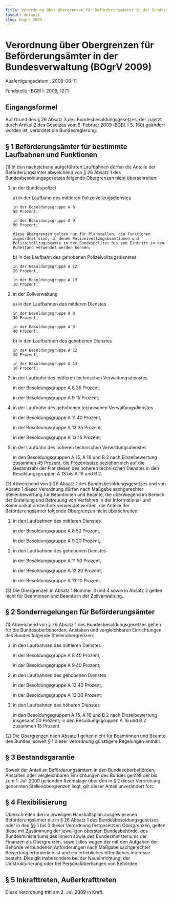```yaml
---
Title: Verordnung über Obergrenzen für Beförderungsämter in der Bundesverwaltung
layout: default
slug: bogrv_2009
---
```


# Verordnung über Obergrenzen für Beförderungsämter in der Bundesverwaltung (BOgrV 2009)

Ausfertigungsdatum
:   2009-06-11

Fundstelle
:   BGBl I: 2009, 1271


## Eingangsformel

Auf Grund des § 26 Absatz 3 des Bundesbesoldungsgesetzes, der zuletzt
durch Artikel 2 des Gesetzes vom 5. Februar 2009 (BGBl. I S. 160)
geändert worden ist, verordnet die Bundesregierung:


## § 1 Beförderungsämter für bestimmte Laufbahnen und Funktionen

(1) In den nachstehend aufgeführten Laufbahnen dürfen die Anteile der
Beförderungsämter abweichend von § 26 Absatz 1 des
Bundesbesoldungsgesetzes folgende Obergrenzen nicht überschreiten:

1.  in der Bundespolizei

    a)  in der Laufbahn des mittleren Polizeivollzugsdienstes

        in der Besoldungsgruppe A 8
        50 Prozent,

        in der Besoldungsgruppe A 9
        50 Prozent;

        diese Obergrenzen gelten nur für Planstellen, die Funktionen
        zugeordnet sind, in denen Polizeivollzugsbeamtinnen und
        Polizeivollzugsbeamte in der Bundespolizei bis zum Eintritt in den
        Ruhestand verwendet werden können;


    b)  in der Laufbahn des gehobenen Polizeivollzugsdienstes

        in der Besoldungsgruppe A 12
        20 Prozent,

        in der Besoldungsgruppe A 13
        10 Prozent;





2.  in der Zollverwaltung

    a)  in den Laufbahnen des mittleren Dienstes

        in der Besoldungsgruppe A 8
        30 Prozent,

        in der Besoldungsgruppe A 9
        40 Prozent;


    b)  in den Laufbahnen des gehobenen Dienstes

        in der Besoldungsgruppe A 12
        20 Prozent,

        in der Besoldungsgruppe A 13
        10 Prozent;





3.  in der Laufbahn des mittleren technischen Verwaltungsdienstes

    in der Besoldungsgruppe A 8
    35 Prozent,

    in der Besoldungsgruppe A 9
    15 Prozent;


4.  in der Laufbahn des gehobenen technischen Verwaltungsdienstes

    in der Besoldungsgruppe A 11
    40 Prozent,

    in der Besoldungsgruppe A 12
    35 Prozent,

    in der Besoldungsgruppe A 13
    15 Prozent;


5.  in der Laufbahn des höheren technischen Verwaltungsdienstes

    in den Besoldungsgruppen A 15, A 16 und B 2 nach Einzelbewertung
    zusammen 45 Prozent, die Prozentsätze beziehen sich auf die Gesamtzahl
    der Planstellen des höheren technischen Dienstes in den
    Besoldungsgruppen A 13 bis A 16 und B 2.




(2) Abweichend von § 26 Absatz 1 des Bundesbesoldungsgesetzes und von
Absatz 1 dieser Verordnung dürfen nach Maßgabe sachgerechter
Stellenbewertung für Beamtinnen und Beamte, die überwiegend im Bereich
der Erstellung und Betreuung von Verfahren in der Informations- und
Kommunikationstechnik verwendet werden, die Anteile der
Beförderungsämter folgende Obergrenzen nicht überschreiten:

1.  in den Laufbahnen des mittleren Dienstes

    in der Besoldungsgruppe A 8
    50 Prozent,

    in der Besoldungsgruppe A 9
    20 Prozent;


2.  in den Laufbahnen des gehobenen Dienstes

    in der Besoldungsgruppe A 11
    50 Prozent,

    in der Besoldungsgruppe A 12
    20 Prozent,

    in der Besoldungsgruppe A 13
    10 Prozent.




(3) Die Obergrenzen in Absatz 1 Nummer 3 und 4 sowie in Absatz 2
gelten nicht für Beamtinnen und Beamte in der Zollverwaltung.


## § 2 Sonderregelungen für Beförderungsämter

(1) Abweichend von § 26 Absatz 1 des Bundesbesoldungsgesetzes gelten
für die Bundesoberbehörden, Anstalten und vergleichbaren Einrichtungen
des Bundes folgende Stellenobergrenzen:

1.  in den Laufbahnen des mittleren Dienstes

    in der Besoldungsgruppe A 8
    40 Prozent,

    in der Besoldungsgruppe A 9
    40 Prozent;


2.  in den Laufbahnen des gehobenen Dienstes

    in der Besoldungsgruppe A 12
    40 Prozent,

    in der Besoldungsgruppe A 13
    30 Prozent;


3.  in den Laufbahnen des höheren Dienstes

    in den Besoldungsgruppen A 15, A 16 und B 2 nach Einzelbewertung
    insgesamt 50 Prozent; in den Besoldungsgruppen A 16 und B 2 zusammen
    15 Prozent.




(2) Die Obergrenzen nach Absatz 1 gelten nicht für Beamtinnen und
Beamte des Bundes, soweit § 1 dieser Verordnung günstigere Regelungen
enthält.


## § 3 Bestandsgarantie

Soweit der Anteil an Beförderungsämtern in den Bundesoberbehörden,
Anstalten oder vergleichbaren Einrichtungen des Bundes gemäß der bis
zum 1. Juli 2009 geltenden Rechtslage über den in § 2 dieser
Verordnung genannten Stellenobergrenzen liegt, gilt dieser Anteil
unverändert fort.


## § 4 Flexibilisierung

Überschreiten die im jeweiligen Haushaltsplan ausgewiesenen
Beförderungsämter die in § 26 Absatz 1 des Bundesbesoldungsgesetzes
oder in den §§ 1 bis 3 dieser Verordnung festgesetzten Obergrenzen,
gelten diese mit Zustimmung der jeweiligen obersten Bundesbehörde, des
Bundesministeriums des Innern sowie des Bundesministeriums der
Finanzen als Obergrenzen, soweit dies wegen der mit den Aufgaben der
Behörde verbundenen Anforderungen nach Maßgabe sachgerechter Bewertung
erforderlich ist und ein erhebliches öffentliches Interesse besteht.
Dies gilt insbesondere bei der Neueinrichtung, der Umstrukturierung
oder bei Personalüberhängen von Behörden.


## § 5 Inkrafttreten, Außerkrafttreten

Diese Verordnung tritt am 2. Juli 2009 in Kraft.

